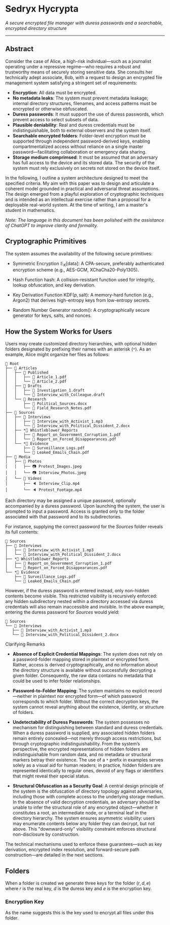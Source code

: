 # Sedryx Hycrypta

*A secure encrypted file manager with duress passwords and a searchable, encrypted directory structure*

---

## Abstract

Consider the case of Alice, a high-risk individual—such as a journalist operating under a repressive regime—who requires a robust and trustworthy means of securely storing sensitive data. She consults her technically adept associate, Bob, with a request to design an encrypted file management system satisfying a stringent set of requirements:

* **Encryption**: All data must be encrypted.
* **No metadata leaks**: The system must prevent metadata leakage; internal directory structures, filenames, and access patterns must be encrypted or otherwise obfuscated.
* **Duress passwords**: It must support the use of duress passwords, which prevent access to select subsets of data.
* **Plausible deniability**: Real and duress credentials must be indistinguishable, both to external observers and the system itself.
* **Searchable encrypted folders**: Folder-level encryption must be supported through independent password-derived keys, enabling compartmentalized access without reliance on a single master password—facilitating collaboration or emergency data sharing.
* **Storage medium comprimsed**: It must be assumed that an adversary has full access to the device and its stored data. The security of the system must rely exclusively on secrets not stored on the device itself.

In the following, I outline a system architecture designed to meet the specified criteria. My aim with this paper was to design and articulate a coherent model grounded in practical and adversarial threat assumptions. The design emerged from a playful exploration of cryptographic techniques and is intended as an intellectual exercise rather than a proposal for a deployable real-world system. At the time of writing, I am a master's student in mathematics.

*Note: The language in this document has been polished with the assistance of ChatGPT to improve clarity and formality.*

## Cryptographic Primitives
The system assumes the availability of the following secure primitives:

* Symmetric Encryption $\mathbb{E}_K[\mathrm{data}]$: A CPA-secure, preferably authenticated encryption scheme (e.g., AES-GCM, XChaCha20-Poly1305).

* Hash Function $\mathrm{hash}$: A collision-resistant function used for integrity, lookup obfuscation, and key derivation.

* Key Derivation Function $\mathrm{KDF}(p,\mathrm{salt})$: A memory-hard function (e.g., Argon2) that derives high-entropy keys from low-entropy secrets.

* Random Number Generator $\mathrm{random}()$: A cryptographically secure generator for keys, salts, and nonces.

## How the System Works for Users
Users may create customized directory hierarchies, with optional hidden folders designated by prefixing their names with an asterisk (`*`). As an example, Alice might organize her files as follows:


```
📁 Root
├── 📁 Articles
│   ├── 📁 Published
│   │   ├── 📄 Article_1.pdf
│   │   └── 📄 Article_2.pdf
│   ├── 📁 Drafts
│   │   ├── 📄 Investigation_1.draft
│   │   └── 📄 Interview_with_Colleague.draft
│   └── 📁 Research
│       ├── 📄 Political_Sources.docx
│       └── 📄 Field_Research_Notes.pdf
├── 📁 Sources
│   ├── 📁 Interviews
│   │   ├── 📄 Interview_with_Activist_1.mp3
│   │   └── 📄 Interview_with_Political_Dissident_2.docx
│   ├── *📁 Whistleblower_Reports
│   │   ├── 📄 Report_on_Government_Corruption_1.pdf
│   │   └── 📄 Report_on_Forced_Disappearances.pdf
│   └── *📁 Evidence
│       ├── 📄 Surveillance_Logs.pdf
│       └── 📄 Leaked_Emails_Chain.pdf
├── 📁 Media
│   ├── 📁 Photos
│   │   ├── 📷 Protest_Images.jpeg
│   │   └── 📷 Interview_Photos.jpeg
│   └── 📁 Videos
│       ├── 🔈 Interview_Clip.mp4
│       └── 🔈 Protest_Footage.mp4
```
Each directory may be assigned a unique password, optionally accompanied by a duress password. Upon launching the system, the user is prompted to input a password. Access is granted only to the folder associated with that password and to its subdirectories.

For instance, supplying the correct password for the *Sources* folder reveals its full contents:

```
📁 Sources
├── 📁 Interviews
│   ├── 📄 Interview_with_Activist_1.mp3
│   └── 📄 Interview_with_Political_Dissident_2.docx
├── *📁 Whistleblower_Reports
│   ├── 📄 Report_on_Government_Corruption_1.pdf
│   └── 📄 Report_on_Forced_Disappearances.pdf
└── *📁 Evidence
    ├── 📄 Surveillance_Logs.pdf
    └── 📄 Leaked_Emails_Chain.pdf
```
However, if the duress password is entered instead, only non-hidden contents become visible. This restricted visibility is recursively enforced: any hidden subdirectory nested within a directory accessed via duress credentials will also remain inaccessible and invisible. In the above example, entering the duress password for *Sources* would yield:

```
📁 Sources
└── 📁 Interviews
   ├── 📄 Interview_with_Activist_1.mp3
   └── 📄 Interview_with_Political_Dissident_2.docx
```
Clarifying Remarks
* **Absence of Explicit Credential Mappings**: The system does not rely on a password-folder mapping stored in plaintext or encrypted form. Rather, access is derived cryptographically, and no information about the directory structure is available without successfully decrypting a given folder. Consequently, the raw data contains no metadata that could be used to infer folder relationships.

* **Password-to-Folder Mapping**: The system maintains no explicit record—neither in plaintext nor encrypted form—of which password corresponds to which folder. Without the correct decryption keys, the system cannot reveal anything about the existence, identity, or structure of folders.

* **Undetectability of Duress Passwords**:
The system possesses no mechanism for distinguishing between standard and duress credentials. When a duress password is supplied, any associated hidden folders remain entirely concealed—not merely through access restrictions, but through cryptographic indistinguishability. From the system’s perspective, the encrypted representations of hidden folders are indistinguishable from random data, and no metadata or structural markers betray their existence. The use of a `*` prefix in examples serves solely as a visual aid for human readers; in practice, hidden folders are represented identically to regular ones, devoid of any flags or identifiers that might reveal their special status.

* **Structural Obfuscation as a Security Goal**:
A central design principle of the system is the obfuscation of directory topology against adversaries, including those with complete access to the underlying storage medium. In the absence of valid decryption credentials, an adversary should be unable to infer the structural role of any encrypted object—whether it constitutes a root, an intermediate node, or a terminal leaf in the directory hierarchy. The system ensures asymmetric visibility: users may enumerate contents below any folder they can decrypt, but not above. This "downward-only" visibility constraint enforces structural non-disclosure by construction.

The technical mechanisms used to enforce these guarantees—such as key derivation, encrypted index resolution, and forward-secure path construction—are detailed in the next sections.

## Folders
When a folder is created we generate three keys for the folder $(r, d, e)$ where $r$ is the real key, $d$ is the duress key and $e$ is the encryption key.
### Encryption Key
As the name suggests this is the key used to encrypt all files under this folder.

